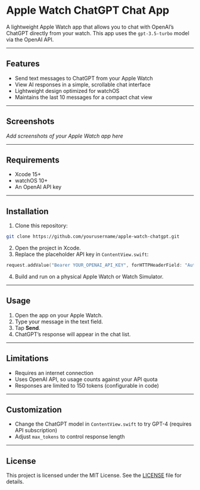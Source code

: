 # Apple Watch ChatGPT Chat App

A lightweight Apple Watch app that allows you to chat with OpenAI’s ChatGPT directly from your watch. This app uses the `gpt-3.5-turbo` model via the OpenAI API.

---

## Features

- Send text messages to ChatGPT from your Apple Watch
- View AI responses in a simple, scrollable chat interface
- Lightweight design optimized for watchOS
- Maintains the last 10 messages for a compact chat view

---

## Screenshots

*Add screenshots of your Apple Watch app here*

---

## Requirements

- Xcode 15+
- watchOS 10+
- An OpenAI API key

---

## Installation

1. Clone this repository:

```bash
git clone https://github.com/yourusername/apple-watch-chatgpt.git
```

2. Open the project in Xcode.
3. Replace the placeholder API key in `ContentView.swift`:

```swift
request.addValue("Bearer YOUR_OPENAI_API_KEY", forHTTPHeaderField: "Authorization")
```

4. Build and run on a physical Apple Watch or Watch Simulator.

---

## Usage

1. Open the app on your Apple Watch.
2. Type your message in the text field.
3. Tap **Send**.
4. ChatGPT’s response will appear in the chat list.

---

## Limitations

- Requires an internet connection
- Uses OpenAI API, so usage counts against your API quota
- Responses are limited to 150 tokens (configurable in code)

---

## Customization

- Change the ChatGPT model in `ContentView.swift` to try GPT-4 (requires API subscription)
- Adjust `max_tokens` to control response length

---

## License

This project is licensed under the MIT License. See the [LICENSE](LICENSE) file for details.

